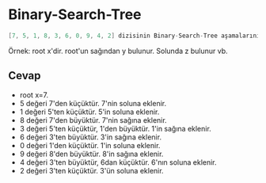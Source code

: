 # Binary-Search-Tree

```java
[7, 5, 1, 8, 3, 6, 0, 9, 4, 2] dizisinin Binary-Search-Tree aşamalarını yazınız.
```
Örnek: root x'dir. root'un sağından y bulunur. Solunda z bulunur vb.

## Cevap

* root x=7.
* 5 değeri 7'den küçüktür. 7'nin soluna eklenir.
* 1 değeri 5'ten küçüktür. 5'in soluna eklenir.
* 8 değeri 7'den büyüktür. 7'nin sağına eklenir.
* 3 değeri 5'ten küçüktür, 1'den büyüktür. 1'in sağına eklenir.
* 6 değeri 3'ten büyüktür. 3'in sağına eklenir.
* 0 değeri 1'den küçüktür. 1'in soluna eklenir.
* 9 değeri 8'den büyüktür. 8'in sağına eklenir.
* 4 değeri 3'ten büyüktür, 6dan küçüktür. 6'nın soluna eklenir.
* 2 değeri 3'ten küçüktür. 3'ün soluna eklenir.




